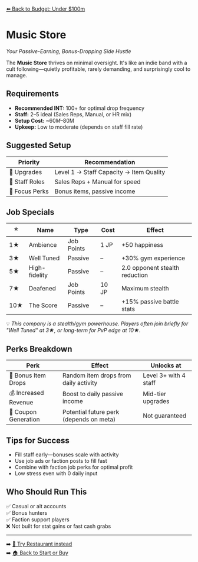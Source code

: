 [⬅️ Back to Budget: Under $100m](budget_low_profit.md)

# Music Store
*Your Passive-Earning, Bonus-Dropping Side Hustle*

The **Music Store** thrives on minimal oversight. It's like an indie band with a cult following—quietly profitable, rarely demanding, and surprisingly cool to manage.

## Requirements

- **Recommended INT:** 100+ for optimal drop frequency  
- **Staff:** 2–5 ideal (Sales Reps, Manual, or HR mix)  
- **Setup Cost:** ~$60M–$80M  
- **Upkeep:** Low to moderate (depends on staff fill rate)

## Suggested Setup

| Priority       | Recommendation                        |
|----------------|----------------------------------------|
| 🧱 Upgrades     | Level 1 → Staff Capacity → Item Quality |
| 👥 Staff Roles  | Sales Reps + Manual for speed          |
| 💽 Focus Perks  | Bonus items, passive income            |

## Job Specials

| ⭐ | Name          | Type       | Cost       | Effect                         |
|----|---------------|------------|------------|--------------------------------|
| 1★ | Ambience      | Job Points | 1 JP       | +50 happiness                  |
| 3★ | Well Tuned    | Passive    | –          | +30% gym experience            |
| 5★ | High-fidelity | Passive    | –          | 2.0 opponent stealth reduction |
| 7★ | Deafened      | Job Points | 10 JP      | Maximum stealth                |
|10★ | The Score     | Passive    | –          | +15% passive battle stats      |

💡 *This company is a stealth/gym powerhouse. Players often join briefly for "Well Tuned" at 3★, or long-term for PvP edge at 10★.*

## Perks Breakdown

| Perk                     | Effect                                   | Unlocks at           |
|--------------------------|-------------------------------------------|-----------------------|
| 🎁 Bonus Item Drops      | Random item drops from daily activity     | Level 3+ with 4 staff |
| 💰 Increased Revenue     | Boost to daily passive income             | Mid-tier upgrades     |
| 🎫 Coupon Generation     | Potential future perk (depends on meta)   | Not guaranteed        |

## Tips for Success

- Fill staff early—bonuses scale with activity
- Use job ads or faction posts to fill fast
- Combine with faction job perks for optimal profit
- Low stress even with 0 daily input

## Who Should Run This

✅ Casual or alt accounts  
✅ Bonus hunters  
✅ Faction support players  
❌ Not built for stat gains or fast cash grabs

---

➡️ [🍝 Try Restaurant instead](rec_restaurant.md)  
➡️ [🏠 Back to Start or Buy](../start_or_buy.md)
